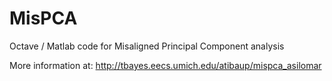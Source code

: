 MisPCA
======

Octave / Matlab code for Misaligned Principal Component analysis

More information at: http://tbayes.eecs.umich.edu/atibaup/mispca_asilomar
